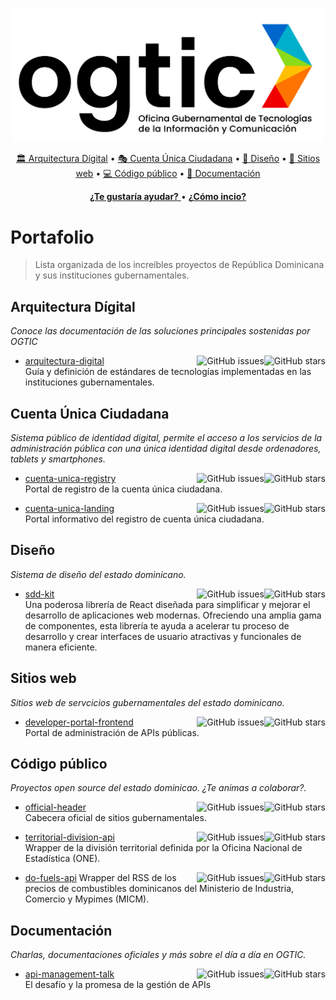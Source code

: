 <p align="center">
  <br>
  <picture>
    <source media="(prefers-color-scheme: dark)" srcset="https://raw.githubusercontent.com/ogticrd/.github/main/assets/imgs/logo-white.png">
    <source media="(prefers-color-scheme: light)" srcset="https://raw.githubusercontent.com/ogticrd/.github/main/assets/imgs/logo.png">
    <img width="500" alt="ogtic's logo" src="https://raw.githubusercontent.com/ogticrd/.github/main/assets/imgs/logo.png">
  </picture>
  <br>
</p>

<p align="center">
  <a href="#arquitectura-dígital">🏛️ Arquitectura Dígital</a>
  • <a href="#cuenta-única-ciudadana">🎭 Cuenta Única Ciudadana</a>
  • <a href="#diseño">📐 Diseño</a>
  • <a href="#sitios-web">🔗 Sitios web</a>
  • <a href="#código-público">💻 Código público</a>
  • <a href="#documentación">📜 Documentación</a>
</p>

<p align="center">
  <a href="https://developers.ogtic.gob.do/en/to-do" title="Búsqueda de problemáticas que necesitan ayuda" >
    <strong>¿Te gustaría ayudar?</strong>
  </a>
  •
  <a href="https://como-inicio.ogtic.gob.do"
     title="Descubra cómo contribuir a mejorar los servicios públicos digitales del país" >
    <strong>¿Cómo incio?</strong>
  </a>
</p>

# Portafolio

> Lista organizada de los increíbles proyectos de República Dominicana y sus instituciones gubernamentales.

## Arquitectura Dígital

_Conoce las documentación de las soluciones principales sostenidas por OGTIC_

- [arquitectura-digital](https://github.com/ogticrd/arquitectura-digital)
  <img align="right" src="https://img.shields.io/github/stars/ogticrd/arquitectura-digital?label=%E2%AD%90%EF%B8%8F&logo=github" alt="GitHub stars">
  <img align="right" src="https://img.shields.io/github/issues/ogticrd/arquitectura-digital" alt="GitHub issues">\
  Guía y definición de estándares de tecnologías implementadas en las instituciones gubernamentales.

## Cuenta Única Ciudadana

_Sistema público de identidad digital, permite el acceso a los servicios de la administración pública con una única identidad digital desde ordenadores, tablets y smartphones._

- [cuenta-unica-registry](https://github.com/ogticrd/cuenta-unica-registry)
  <img align="right" src="https://img.shields.io/github/stars/ogticrd/cuenta-unica-registry?label=%E2%AD%90%EF%B8%8F&logo=github" alt="GitHub stars">
  <img align="right" src="https://img.shields.io/github/issues/ogticrd/cuenta-unica-registry" alt="GitHub issues">\
  Portal de registro de la cuenta única ciudadana.

- [cuenta-unica-landing](https://github.com/ogticrd/cuenta-unica-landing)
  <img align="right" src="https://img.shields.io/github/stars/ogticrd/cuenta-unica-landing?label=%E2%AD%90%EF%B8%8F&logo=github" alt="GitHub stars">
  <img align="right" src="https://img.shields.io/github/issues/ogticrd/cuenta-unica-landing" alt="GitHub issues">\
  Portal informativo del registro de cuenta única ciudadana.

## Diseño

_Sistema de diseño del estado dominicano._

- [sdd-kit](https://github.com/ogticrd/sdd-kit)
  <img align="right" src="https://img.shields.io/github/stars/ogticrd/sdd-kit?label=%E2%AD%90%EF%B8%8F&logo=github" alt="GitHub stars">
  <img align="right" src="https://img.shields.io/github/issues/ogticrd/sdd-kit" alt="GitHub issues">\
  Una poderosa librería de React diseñada para simplificar y mejorar el desarrollo de aplicaciones web modernas. Ofreciendo una amplia gama de componentes, esta librería te ayuda a acelerar tu proceso de desarrollo y crear interfaces de usuario atractivas y funcionales de manera eficiente.

## Sitios web

_Sitios web de servcicios gubernamentales del estado dominicano._

- [developer-portal-frontend](https://github.com/ogticrd/developer-portal-frontend)
  <img align="right" src="https://img.shields.io/github/stars/ogticrd/developer-portal-frontend?label=%E2%AD%90%EF%B8%8F&logo=github" alt="GitHub stars">
  <img align="right" src="https://img.shields.io/github/issues/ogticrd/developer-portal-frontend" alt="GitHub issues">\
  Portal de administración de APIs públicas.

## Código público

_Proyectos open source del estado dominicao. ¿Te animas a colaborar?._

- [official-header](https://github.com/ogticrd/official-header)
  <img align="right" src="https://img.shields.io/github/stars/ogticrd/official-header?label=%E2%AD%90%EF%B8%8F&logo=github" alt="GitHub stars">
  <img align="right" src="https://img.shields.io/github/issues/ogticrd/official-header" alt="GitHub issues">\
  Cabecera oficial de sitios gubernamentales.

- [territorial-division-api](https://github.com/ogticrd/territorial-division-api)
  <img align="right" src="https://img.shields.io/github/stars/ogticrd/territorial-division-api?label=%E2%AD%90%EF%B8%8F&logo=github" alt="GitHub stars">
  <img align="right" src="https://img.shields.io/github/issues/ogticrd/territorial-division-api" alt="GitHub issues">\
  Wrapper de la división territorial definida por la Oficina Nacional de Estadística (ONE).

- [do-fuels-api](https://github.com/ogticrd/do-fuels-api)
  <img align="right" src="https://img.shields.io/github/stars/ogticrd/do-fuels-api?label=%E2%AD%90%EF%B8%8F&logo=github" alt="GitHub stars">
  <img align="right" src="https://img.shields.io/github/issues/ogticrd/do-fuels-api" alt="GitHub issues">
  Wrapper del RSS de los precios de combustibles dominicanos del Ministerio de Industria, Comercio y Mypimes (MICM).

## Documentación

_Charlas, documentaciones oficiales y más sobre el día a día en OGTIC._

- [api-management-talk](https://github.com/ogticrd/api-management-talk)
  <img align="right" src="https://img.shields.io/github/stars/ogticrd/api-management-talk?label=%E2%AD%90%EF%B8%8F&logo=github" alt="GitHub stars">
  <img align="right" src="https://img.shields.io/github/issues/ogticrd/api-management-talk" alt="GitHub issues">\
  El desafío y la promesa de la gestión de APIs
